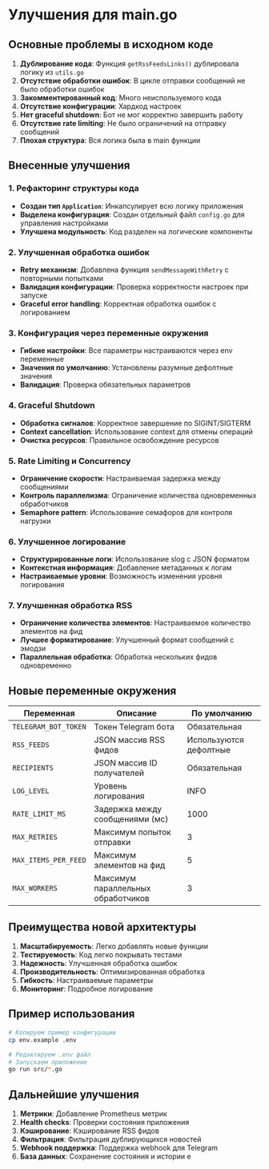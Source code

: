 # Улучшения для main.go

## Основные проблемы в исходном коде

1. **Дублирование кода**: Функция `getRssFeedsLinks()` дублировала логику из `utils.go`
2. **Отсутствие обработки ошибок**: В цикле отправки сообщений не было обработки ошибок
3. **Закомментированный код**: Много неиспользуемого кода
4. **Отсутствие конфигурации**: Хардкод настроек
5. **Нет graceful shutdown**: Бот не мог корректно завершить работу
6. **Отсутствие rate limiting**: Не было ограничений на отправку сообщений
7. **Плохая структура**: Вся логика была в main функции

## Внесенные улучшения

### 1. Рефакторинг структуры кода

- **Создан тип `Application`**: Инкапсулирует всю логику приложения
- **Выделена конфигурация**: Создан отдельный файл `config.go` для управления настройками
- **Улучшена модульность**: Код разделен на логические компоненты

### 2. Улучшенная обработка ошибок

- **Retry механизм**: Добавлена функция `sendMessageWithRetry` с повторными попытками
- **Валидация конфигурации**: Проверка корректности настроек при запуске
- **Graceful error handling**: Корректная обработка ошибок с логированием

### 3. Конфигурация через переменные окружения

- **Гибкие настройки**: Все параметры настраиваются через env переменные
- **Значения по умолчанию**: Установлены разумные дефолтные значения
- **Валидация**: Проверка обязательных параметров

### 4. Graceful Shutdown

- **Обработка сигналов**: Корректное завершение по SIGINT/SIGTERM
- **Context cancellation**: Использование context для отмены операций
- **Очистка ресурсов**: Правильное освобождение ресурсов

### 5. Rate Limiting и Concurrency

- **Ограничение скорости**: Настраиваемая задержка между сообщениями
- **Контроль параллелизма**: Ограничение количества одновременных обработчиков
- **Semaphore pattern**: Использование семафоров для контроля нагрузки

### 6. Улучшенное логирование

- **Структурированные логи**: Использование slog с JSON форматом
- **Контекстная информация**: Добавление метаданных к логам
- **Настраиваемые уровни**: Возможность изменения уровня логирования

### 7. Улучшенная обработка RSS

- **Ограничение количества элементов**: Настраиваемое количество элементов на фид
- **Лучшее форматирование**: Улучшенный формат сообщений с эмодзи
- **Параллельная обработка**: Обработка нескольких фидов одновременно

## Новые переменные окружения

| Переменная | Описание | По умолчанию |
|------------|----------|--------------|
| `TELEGRAM_BOT_TOKEN` | Токен Telegram бота | Обязательная |
| `RSS_FEEDS` | JSON массив RSS фидов | Используются дефолтные |
| `RECIPIENTS` | JSON массив ID получателей | Обязательная |
| `LOG_LEVEL` | Уровень логирования | INFO |
| `RATE_LIMIT_MS` | Задержка между сообщениями (мс) | 1000 |
| `MAX_RETRIES` | Максимум попыток отправки | 3 |
| `MAX_ITEMS_PER_FEED` | Максимум элементов на фид | 5 |
| `MAX_WORKERS` | Максимум параллельных обработчиков | 3 |

## Преимущества новой архитектуры

1. **Масштабируемость**: Легко добавлять новые функции
2. **Тестируемость**: Код легко покрывать тестами
3. **Надежность**: Улучшенная обработка ошибок
4. **Производительность**: Оптимизированная обработка
5. **Гибкость**: Настраиваемые параметры
6. **Мониторинг**: Подробное логирование

## Пример использования

```bash
# Копируем пример конфигурации
cp env.example .env

# Редактируем .env файл
# Запускаем приложение
go run src/*.go
```

## Дальнейшие улучшения

1. **Метрики**: Добавление Prometheus метрик
2. **Health checks**: Проверки состояния приложения
3. **Кэширование**: Кэширование RSS фидов
4. **Фильтрация**: Фильтрация дублирующихся новостей
5. **Webhook поддержка**: Поддержка webhook для Telegram
6. **База данных**: Сохранение состояния и истории e